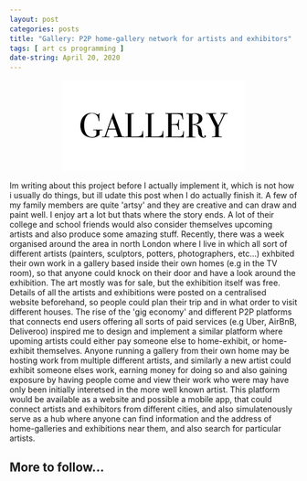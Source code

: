 ```yaml
---
layout: post
categories: posts
title: "Gallery: P2P home-gallery network for artists and exhibitors"
tags: [ art cs programming ]
date-string: April 20, 2020
---
```


<figure  style="text-align:center">
    <img src="/images/photo-grid/gallery.png" alt="Gallery logo">
</figure>

Im writing about this project before I actually implement it, which is not how i usually do things, but ill udate this post when I do actually finish it. A few of my family members are quite 'artsy' and they are creative and can draw and paint well. I enjoy art a lot but thats where the story ends. A lot of their college and school friends would also consider themselves upcoming artists and also produce some amazing stuff. Recently, there was a week organised around the area in north London where I live in which all sort of different artists (painters, sculptors, potters, photographers, etc...) exhbited their own work in a gallery based inside their own homes (e.g in the TV room), so that anyone could knock on their door and have a look around the exhibition. The art mostly was for sale, but the exhibition itself was free. Details of all the artists and exhibitions were posted on a centralised website beforehand, so people could plan their trip and in what order to visit different houses. The rise of the 'gig economy' and different P2P platforms that connects end users offering all sorts of paid services (e.g Uber, AirBnB, Deliveroo) inspired me to design and implement a similar platform where upoming artists could either pay someone else to home-exhibit, or home-exhibit themselves. Anyone running a gallery from their own home may be hosting work from multiple different artists, and similarly a new artist could exhibit someone elses work, earning money for doing so and also gaining exposure by having people come and view their work who were may have only been initially interetsed in the more well known artist. This platform would be available as a website and possible a mobile app, that could connect artists and exhibitors from different cities, and also simulatenously serve as a hub where anyone can find information and the address of home-galleries and exhibitions near them, and also search for particular artists. 

## More to follow...